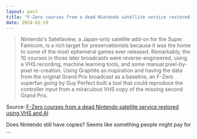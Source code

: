 ```yaml
---
layout: post
title: "F-Zero courses from a dead Nintendo satellite service restored using VHS and AI"
date: 2024-02-19
---
```


> Nintendo's Satellaview, a Japan-only satellite add-on for the Super
Famicom, is a rich target for preservationists because it was the home to
some of the most ephemeral games ever released. Remarkably, the 10 courses
in those later broadcasts were reverse-engineered, using a VHS recording,
machine learning tools, and some manual pixel-by-pixel re-creation. Using
Graphite as inspiration and having the data from the original Grand Prix
broadcast as a baseline, an F-Zero superfan going by Guy Perfect built a
tool that could reproduce the controller input from a miraculous VHS copy
of the missing second Grand Prix.

Source: [F-Zero courses from a dead Nintendo satellite service restored
using VHS and AI](https://arstechnica.com/?p=2002898)

Does Nintendo still have copies? Seems like something people might pay for
...

